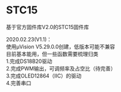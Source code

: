 # STC15
基于官方固件库V2.0的STC15固件库<br>

2020.02.23(V1.1)：<br>
使用μVision V5.29.0.0创建，低版本可能不兼容<br>
目前基本能用，但一些函数需要梳理归类<br>
1.完成DS18B20驱动<br>
2.完成PWM输出，可调频率及占空比（待完善）<br>
3.完成OLED12864（IIC）的驱动<br>
4.完善串口<br>
